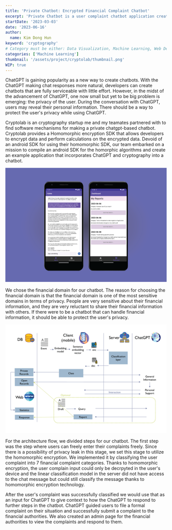 ```yaml
---
title: 'Private Chatbot: Encrypted Financial Complaint Chatbot'
excerpt: 'Private Chatbot is a user complaint chatbot application created with two technologies: Homomorphic Encryption and ChatGPT. Cryptolab, a startup that creates cryptographic solutions, provided us with SDKs to use Homomorphic encryption technology allowing us to encrypt chat messages.'
startDate: '2023-03-03'
date: '2023-06-16'
author:
  name: Kim Dong Hun
keyword: 'cryptography'
# Category must be either: Data Visualization, Machine Learning, Web Development, Product Design, Computer Graphics, Other
categories: ['Machine Learning']
thumbnail: '/assets/project/cryptolab/thumbnail.png'
WIP: true
---
```


ChatGPT is gaining popularity as a new way to create chatbots. With the ChatGPT making chat responses more natural, developers can create chatbots that are fully serviceable with little effort. However, in the midst of the advancement of ChatGPT, one now small but yet to be big problem is emerging: the privacy of the user. During the conversation with ChatGPT, users may reveal their personal information. There should be a way to protect the user's privacy while using ChatGPT.

Cryptolab is an cryptography startup me and my teamates partnered with to find software mechanisms for making a private chatgpt-based chatbot. Cryptolab provides a Homomorphic encryption SDK that allows developers to encrypt data and perform calculations on the encrypted data. Devoid of an android SDK for using their homomorphic SDK, our team embarked on a mission to compile an android SDK for the homorphic algorithms and create an example application that incorporates ChatGPT and cryptography into a chatbot.

![Demo](/assets/project/cryptolab/thumbnail.png)

We chose the financial domain for our chatbot. The reason for choosing the financial domain is that the financial domain is one of the most sensitive domains in terms of privacy. People are very sensitive about their financial information, and they are very reluctant to share their financial information with others. If there were to be a chatbot that can handle financial information, it should be able to protect the user's privacy.

![Service Architecture](/assets/project/cryptolab/architecture.png)

For the architecture flow, we divided steps for our chatbot. The first step was the step where users can freely enter their complaints freely. Since there is a possibility of privacy leak in this stage, we set this stage to utilize the homomorphic encryption. We implemented it by classifying the user complaint into 7 financial complaint categories. Thanks to homomorphic encryption, the user complain input could only be decrpyted in the user's device and the linear classification model in the server did not have access to the chat message but could still classify the message thanks to homomorphic encryption technology.

After the user's complaint was successfully classified we would use that as an input for ChatGPT to give context to how the ChatGPT to respond to further steps in the chatbot. ChatGPT guided users to file a formal complaint on their situation and successfully submit a complaint to the financial authorities. We also created an admin page for the financial authorities to view the complaints and respond to them.
